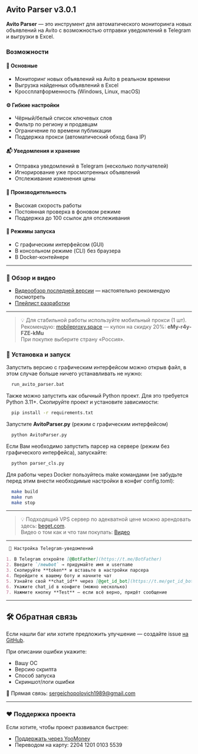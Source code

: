 ## Avito Parser v3.0.1

**Avito Parser** — это инструмент для автоматического мониторинга новых объявлений на Avito с возможностью отправки уведомлений в Telegram и выгрузки в Excel.


### Возможности

#### 📌 Основные
- Мониторинг новых объявлений на Avito в реальном времени
- Выгрузка найденных объявлений в Excel
- Кроссплатформенность (Windows, Linux, macOS)

#### ⚙️ Гибкие настройки
- Чёрный/белый список ключевых слов
- Фильтр по региону и продавцам
- Ограничение по времени публикации
- Поддержка прокси (автоматический обход бана IP)

#### 📬 Уведомления и хранение
- Отправка уведомлений в Telegram (несколько получателей)
- Игнорирование уже просмотренных объявлений
- Отслеживание изменения цены

#### 🚀 Производительность
- Высокая скорость работы
- Постоянная проверка в фоновом режиме
- Поддержка до 100 ссылок для отслеживания

#### 🐳 Режимы запуска
- С графическим интерфейсом (GUI)
- В консольном режиме (CLI) без браузера
- В Docker-контейнере


---

### 🎥 Обзор и видео
- [Видеообзор последней версии](https://youtu.be/yDWyXjwvATA) — настоятельно рекомендую посмотреть  
- [Плейлист разработки](https://www.youtube.com/playlist?list=PLK9kK8z0fpqxPakGZvxo7y6HtCBTYihUF)

---

> 💡 Для стабильной работы используйте мобильный прокси (1 шт).  
> Рекомендую: [mobileproxy.space](https://mobileproxy.space/?p=92286) — купон на скидку 20%: **eMy-r4y-FZE-kMu**  
> При покупке выберите страну «Россия».


### 🚀 Установка и запуск
Запустить версию с графическим интерфейсом можно открыв файл, в этом случае больше ничего устанавливать не нужно:
```bash
  run_avito_parser.bat
```

Также можно запустить как обычный Python проект.
Для это требуется Python 3.11+. Скопируйте проект и установите зависимости:

```bash
  pip install -r requirements.txt
```

Запустите **AvitoParser.py** (режим с графическим интерфейсом)

```bash
  python AvitoParser.py
```

Если Вам необходимо запустить парсер на сервере (режим без графического интерфейса), запускайте:

```bash
  python parser_cls.py
```

Для работы через Docker пользуйтесь make командами (не забудьте перед этим внести необходимые настройки в конфиг config.toml):
```bash
  make build
  make run
  make stop
```

---

> 💡 Подходящий VPS сервер по адекватной цене можно арендовать здесь: [beget.com](https://beget.com/p2175639).  
> Видео о том как и что там покупать: [Видео](https://youtu.be/CjFQ8zCG1Z0) 

---

```markdown
 📲 Настройка Telegram-уведомлений

1. В Telegram откройте [@BotFather](https://t.me/BotFather)  
2. Введите `/newbot` → придумайте имя и username  
3. Скопируйте **token** и вставьте в настройки парсера  
4. Перейдите к вашему боту и начните чат  
5. Узнайте свой **chat_id** через [@get_id_bot](https://t.me/get_id_bot)  
6. Укажите chat_id в конфиге (можно несколько)  
7. Нажмите кнопку **Test** — если всё верно, придёт сообщение  
```
---
## 🛠 Обратная связь

Если нашли баг или хотите предложить улучшение — создайте issue [на GitHub](https://github.com/Duff89/parser_avito/issues).

При описании ошибки укажите:
- Вашу ОС
- Версию скрипта
- Способ запуска
- Скриншот/логи ошибки

📧 Прямая связь: sergeichopolovich1989@gmail.com 

---

### ❤️ Поддержка проекта

Если хотите, чтобы проект развивался быстрее:
- [Поддержать через YooMoney](https://yoomoney.ru/to/410014382689862)
- Переводом на карту: 2204 1201 0103 5539
